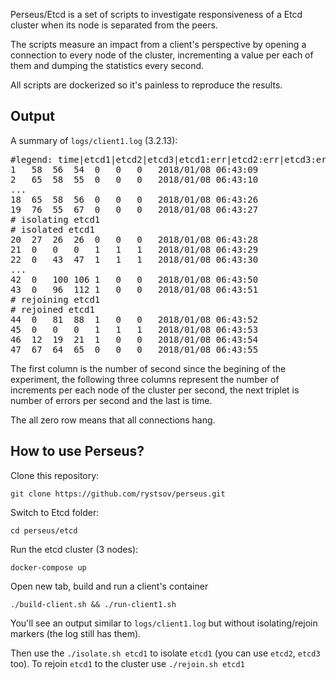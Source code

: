 Perseus/Etcd is a set of scripts to investigate responsiveness of a Etcd cluster when its node is separated from the peers.

The scripts measure an impact from a client's perspective by opening a connection to every node of the cluster, incrementing a value per each of them and dumping the statistics every second.

All scripts are dockerized so it's painless to reproduce the results.

## Output

A summary of `logs/client1.log` (3.2.13):

<pre>#legend: time|etcd1|etcd2|etcd3|etcd1:err|etcd2:err|etcd3:err
1	58	56	54	0	0	0	2018/01/08 06:43:09
2	65	58	55	0	0	0	2018/01/08 06:43:10
...
18	65	58	56	0	0	0	2018/01/08 06:43:26
19	76	55	67	0	0	0	2018/01/08 06:43:27
# isolating etcd1
# isolated etcd1
20	27	26	26	0	0	0	2018/01/08 06:43:28
21	0	0	0	1	1	1	2018/01/08 06:43:29
22	0	43	47	1	1	1	2018/01/08 06:43:30
...
42	0	100	106	1	0	0	2018/01/08 06:43:50
43	0	96	112	1	0	0	2018/01/08 06:43:51
# rejoining etcd1
# rejoined etcd1
44	0	81	88	1	0	0	2018/01/08 06:43:52
45	0	0	0	1	1	1	2018/01/08 06:43:53
46	12	19	21	1	0	0	2018/01/08 06:43:54
47	67	64	65	0	0	0	2018/01/08 06:43:55</pre>

The first column is the number of second since the begining of the experiment, the following three columns represent the number of increments per each node of the cluster per second, the next triplet is number of errors per second and the last is time.

The all zero row means that all connections hang.

## How to use Perseus?

Clone this repository:

    git clone https://github.com/rystsov/perseus.git

Switch to Etcd folder:

    cd perseus/etcd

Run the etcd cluster (3 nodes):

    docker-compose up

Open new tab, build and run a client's container

    ./build-client.sh && ./run-client1.sh

You'll see an output similar to `logs/client1.log` but without isolating/rejoin markers (the log still has them).

Then use the `./isolate.sh etcd1` to isolate `etcd1` (you can use `etcd2`, `etcd3` too). To rejoin `etcd1` to the cluster use  `./rejoin.sh etcd1`